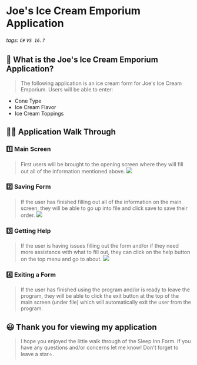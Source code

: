 # Joe's Ice Cream Emporium Application

###### tags: `C#` `VS 16.7`


## 📝 What is the Joe's Ice Cream Emporium Application?
> The following application is an ice cream form for Joe's Ice Cream Emporium. Users will be able to enter: 
-  Cone Type
-  Ice Cream Flavor
-  Ice Cream Toppings

## 👩‍🏫 Application Walk Through
### 1️⃣ Main Screen ###
> First users will be brought to the opening screen where they will fill out all of the information mentioned above. 
![](https://i.imgur.com/9B4tkao.png)


### 2️⃣ Saving Form ###
> If the user has finished filling out all of the information on the main screen, they will be able to go up into file and click save to save their order.
> ![](https://i.imgur.com/vVCgei9.png)


### 3️⃣ Getting Help ###
> If the user is having issues filling out the form and/or if they need more assistance with what to fill out, they can click on the help button on the top menu and go to about.
> ![](https://i.imgur.com/GtbUGv3.png)


### 4️⃣ Exiting a Form ###
> If the user has finished using the program and/or is ready to leave the program, they will be able to click the exit button at the top of the main screen (under file) which will automatically exit the user from the program.

## 😃 Thank you for viewing my application ##
> I hope you enjoyed the little walk through of the Sleep Inn Form. If you have any questions and/or concerns let me know! Don't forget to leave a star⭐️.
